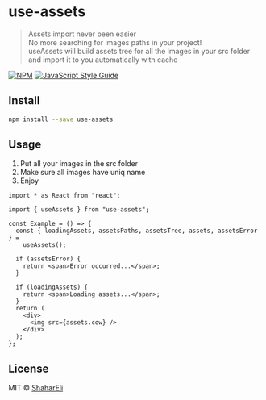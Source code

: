 # use-assets

> Assets import never been easier
> <br>
> No more searching for images paths in your project!
> <br>
> useAssets will build assets tree for all the images in your src folder and import it to you automatically with cache

[![NPM](https://img.shields.io/npm/v/use-assets.svg)](https://www.npmjs.com/package/use-assets) [![JavaScript Style Guide](https://img.shields.io/badge/code_style-standard-brightgreen.svg)](https://standardjs.com)

## Install

```bash
npm install --save use-assets
```

## Usage

1. Put all your images in the src folder
2. Make sure all images have uniq name
3. Enjoy

```tsx
import * as React from "react";

import { useAssets } from "use-assets";

const Example = () => {
  const { loadingAssets, assetsPaths, assetsTree, assets, assetsError } =
    useAssets();

  if (assetsError) {
    return <span>Error occurred...</span>;
  }

  if (loadingAssets) {
    return <span>Loading assets...</span>;
  }
  return (
    <div>
      <img src={assets.cow} />
    </div>
  );
};
```

## License

MIT © [ShaharEli](https://github.com/ShaharEli)
